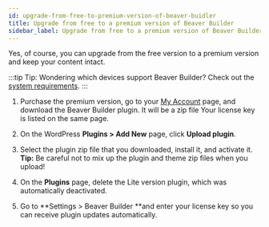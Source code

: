 ```yaml
---
id: upgrade-from-free-to-premium-version-of-beaver-buidler
title: Upgrade from free to a premium version of Beaver Builder
sidebar_label: Upgrade from free to a premium version of Beaver Builder
---
```


Yes, of course, you can upgrade from the free version to a premium version and
keep your content intact.

:::tip Tip:
Wondering which devices support Beaver Builder? Check out the [system requirements](/beaver-builder/getting-started/system-requirements.md).
:::

  1. Purchase the premium version, go to your [My Account](https://www.wpbeaverbuilder.com/my-account/) page, and download the Beaver Builder plugin. It will be a zip file
Your license key is listed on the same page.

  2. On the WordPress **Plugins > Add New** page, click **Upload plugin**.
  3. Select the plugin zip file that you downloaded, install it, and activate it.  
**Tip:** Be careful not to mix up the plugin and theme zip files when you
upload!

  4. On the **Plugins** page, delete the Lite version plugin, which was automatically deactivated.
  5. Go to **Settings > Beaver Builder **and enter your license key so you can receive plugin updates automatically.
